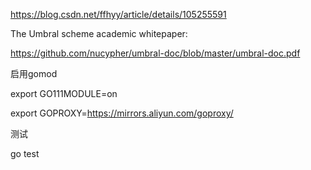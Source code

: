 https://blog.csdn.net/ffhyy/article/details/105255591

The Umbral scheme academic whitepaper:

https://github.com/nucypher/umbral-doc/blob/master/umbral-doc.pdf 

启用gomod

export GO111MODULE=on

export GOPROXY=https://mirrors.aliyun.com/goproxy/

测试

go test
